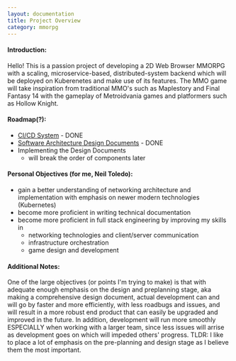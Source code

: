 ```yaml
---
layout: documentation
title: Project Overview
category: mmorpg
---
```


#### Introduction:
Hello!  This is a passion project of developing a 2D Web Browser MMORPG with a scaling, microservice-based, distributed-system backend which will be deployed on Kuberenetes and make use of its features.  The MMO game will take inspiration from traditional MMO's such as Maplestory and Final Fantasy 14 with the gameplay of Metroidvania games and platformers such as Hollow Knight.

#### Roadmap(?):
* [CI/CD System](/blog/mmorpg/CICD-Overview) - DONE
* [Software Architecture Design Documents](/blog/mmorpg/General-Architecture) - DONE
* Implementing the Design Documents
	* will break the order of components later

#### Personal Objectives (for me, Neil Toledo):
* gain a better understanding of networking architecture and implementation with emphasis on newer modern technologies (Kubernetes)
* become more proficient in writing technical documentation
* become more proficient in full stack engineering by improving my skills in
	* networking technologies and client/server communication
	* infrastructure orchestration
	* game design and development


#### Additional Notes:
One of the large objectives (or points I'm trying to make) is that with adequate enough emphasis on the design and preplanning stage, aka making a comprehensive design document, actual development can and will go by faster and more efficiently, with less roadbugs and issues, and will result in a more robust end product that can easily be upgraded and improved in the future.  In addition, development will run more smoothly ESPECIALLY when working with a larger team, since less issues will arrise as development goes on which will impeded others' progress.
TLDR: I like to place a lot of emphasis on the pre-planning and design stage as I believe them the most important.